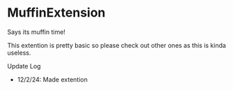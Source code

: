 # MuffinExtension
Says its muffin time!

This extention is pretty basic so please check out other ones as this is kinda useless.


Update Log
- 12/2/24: Made extention
